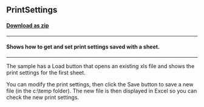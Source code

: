## PrintSettings
#### [Download as zip](https://grapecity.github.io/DownGit/#/home?url=https://github.com/GrapeCity/ComponentOne-WinForms-Samples/tree/master/NetFramework\Excel\VB\PrintSettings)
____
#### Shows how to get and set print settings saved with a sheet.
____
The sample has a Load button that opens an existing xls file and shows the print settings for the first sheet.

You can modify the print settings, then click the Save button to save a new file (in the c:\temp folder). The new file is then displayed in Excel so you can check the new print settings.
